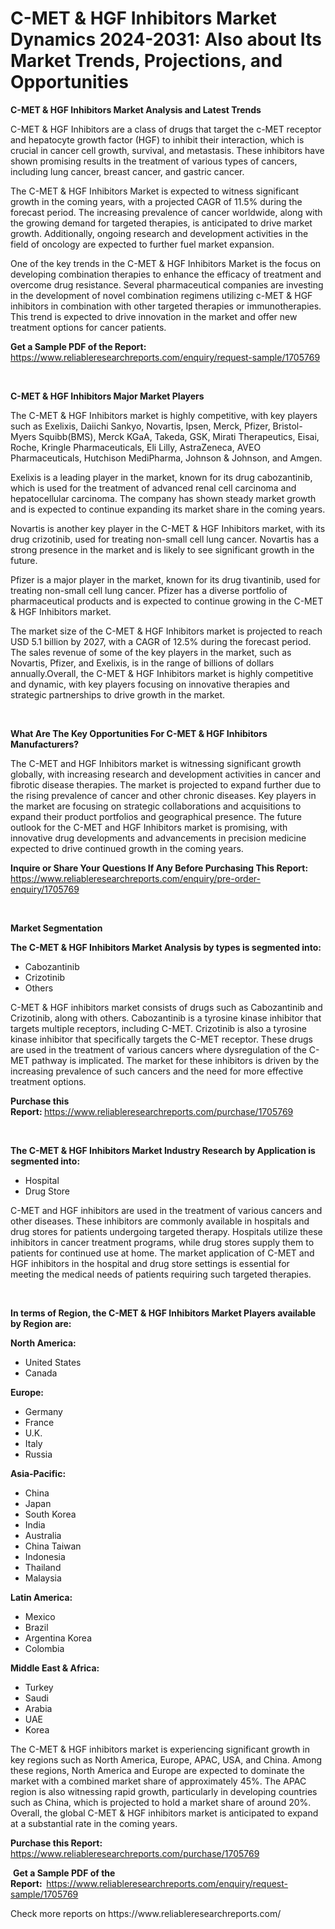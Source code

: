 <p><h1>C-MET & HGF Inhibitors Market Dynamics 2024-2031: Also about Its Market Trends, Projections, and Opportunities</h1></p><p><strong>C-MET & HGF Inhibitors Market Analysis and Latest Trends</strong></p>
<p><p>C-MET & HGF Inhibitors are a class of drugs that target the c-MET receptor and hepatocyte growth factor (HGF) to inhibit their interaction, which is crucial in cancer cell growth, survival, and metastasis. These inhibitors have shown promising results in the treatment of various types of cancers, including lung cancer, breast cancer, and gastric cancer.</p><p>The C-MET & HGF Inhibitors Market is expected to witness significant growth in the coming years, with a projected CAGR of 11.5% during the forecast period. The increasing prevalence of cancer worldwide, along with the growing demand for targeted therapies, is anticipated to drive market growth. Additionally, ongoing research and development activities in the field of oncology are expected to further fuel market expansion.</p><p>One of the key trends in the C-MET & HGF Inhibitors Market is the focus on developing combination therapies to enhance the efficacy of treatment and overcome drug resistance. Several pharmaceutical companies are investing in the development of novel combination regimens utilizing c-MET & HGF inhibitors in combination with other targeted therapies or immunotherapies. This trend is expected to drive innovation in the market and offer new treatment options for cancer patients.</p></p>
<p><strong>Get a Sample PDF of the Report:&nbsp;</strong> <a href="https://www.reliableresearchreports.com/enquiry/request-sample/1705769">https://www.reliableresearchreports.com/enquiry/request-sample/1705769</a></p>
<p>&nbsp;</p>
<p><strong>C-MET & HGF Inhibitors Major Market Players</strong></p>
<p><p>The C-MET & HGF Inhibitors market is highly competitive, with key players such as Exelixis, Daiichi Sankyo, Novartis, Ipsen, Merck, Pfizer, Bristol-Myers Squibb(BMS), Merck KGaA, Takeda, GSK, Mirati Therapeutics, Eisai, Roche, Kringle Pharmaceuticals, Eli Lilly, AstraZeneca, AVEO Pharmaceuticals, Hutchison MediPharma, Johnson & Johnson, and Amgen.</p><p>Exelixis is a leading player in the market, known for its drug cabozantinib, which is used for the treatment of advanced renal cell carcinoma and hepatocellular carcinoma. The company has shown steady market growth and is expected to continue expanding its market share in the coming years.</p><p>Novartis is another key player in the C-MET & HGF Inhibitors market, with its drug crizotinib, used for treating non-small cell lung cancer. Novartis has a strong presence in the market and is likely to see significant growth in the future.</p><p>Pfizer is a major player in the market, known for its drug tivantinib, used for treating non-small cell lung cancer. Pfizer has a diverse portfolio of pharmaceutical products and is expected to continue growing in the C-MET & HGF Inhibitors market.</p><p>The market size of the C-MET & HGF Inhibitors market is projected to reach USD 5.1 billion by 2027, with a CAGR of 12.5% during the forecast period. The sales revenue of some of the key players in the market, such as Novartis, Pfizer, and Exelixis, is in the range of billions of dollars annually.Overall, the C-MET & HGF Inhibitors market is highly competitive and dynamic, with key players focusing on innovative therapies and strategic partnerships to drive growth in the market.</p></p>
<p>&nbsp;</p>
<p><strong>What Are The Key Opportunities For C-MET & HGF Inhibitors Manufacturers?</strong></p>
<p><p>The C-MET and HGF Inhibitors market is witnessing significant growth globally, with increasing research and development activities in cancer and fibrotic disease therapies. The market is projected to expand further due to the rising prevalence of cancer and other chronic diseases. Key players in the market are focusing on strategic collaborations and acquisitions to expand their product portfolios and geographical presence. The future outlook for the C-MET and HGF Inhibitors market is promising, with innovative drug developments and advancements in precision medicine expected to drive continued growth in the coming years.</p></p>
<p><strong>Inquire or Share Your Questions If Any Before Purchasing This Report:</strong> <a href="https://www.reliableresearchreports.com/enquiry/pre-order-enquiry/1705769">https://www.reliableresearchreports.com/enquiry/pre-order-enquiry/1705769</a></p>
<p>&nbsp;</p>
<p><strong>Market Segmentation</strong></p>
<p><strong>The C-MET & HGF Inhibitors Market Analysis by types is segmented into:</strong></p>
<p><ul><li>Cabozantinib</li><li>Crizotinib</li><li>Others</li></ul></p>
<p><p>C-MET & HGF inhibitors market consists of drugs such as Cabozantinib and Crizotinib, along with others. Cabozantinib is a tyrosine kinase inhibitor that targets multiple receptors, including C-MET. Crizotinib is also a tyrosine kinase inhibitor that specifically targets the C-MET receptor. These drugs are used in the treatment of various cancers where dysregulation of the C-MET pathway is implicated. The market for these inhibitors is driven by the increasing prevalence of such cancers and the need for more effective treatment options.</p></p>
<p><strong>Purchase this Report:&nbsp;</strong><a href="https://www.reliableresearchreports.com/purchase/1705769">https://www.reliableresearchreports.com/purchase/1705769</a></p>
<p>&nbsp;</p>
<p><strong>The C-MET & HGF Inhibitors Market Industry Research by Application is segmented into:</strong></p>
<p><ul><li>Hospital</li><li>Drug Store</li></ul></p>
<p><p>C-MET and HGF inhibitors are used in the treatment of various cancers and other diseases. These inhibitors are commonly available in hospitals and drug stores for patients undergoing targeted therapy. Hospitals utilize these inhibitors in cancer treatment programs, while drug stores supply them to patients for continued use at home. The market application of C-MET and HGF inhibitors in the hospital and drug store settings is essential for meeting the medical needs of patients requiring such targeted therapies.</p></p>
<p>&nbsp;</p>
<p><strong>In terms of Region, the C-MET & HGF Inhibitors Market Players available by Region are:</strong></p>
<p>
    <p> <strong> North America: </strong>
        <ul>
            <li>United States</li>
            <li>Canada</li>
        </ul>
        </p> 
    <p> <strong> Europe: </strong>
        <ul>
            <li>Germany</li>
            <li>France</li>
            <li>U.K.</li>
            <li>Italy</li>
            <li>Russia</li>
        </ul>
        </p> 
    <p> <strong> Asia-Pacific: </strong>
        <ul>
            <li>China</li>
            <li>Japan</li>
            <li>South Korea</li>
            <li>India</li>
            <li>Australia</li>
            <li>China Taiwan</li>
            <li>Indonesia</li>
            <li>Thailand</li>
            <li>Malaysia</li>
        </ul>
        </p> 
    <p> <strong> Latin America: </strong>
        <ul>
            <li>Mexico</li>
            <li>Brazil</li>
            <li>Argentina Korea</li>
            <li>Colombia</li>
        </ul>
        </p> 
    <p> <strong> Middle East & Africa: </strong>
        <ul>
            <li>Turkey</li>
            <li>Saudi</li>
            <li>Arabia</li>
            <li>UAE</li>
            <li>Korea</li>
        </ul>
    </p>
    </p>
<p><p>The C-MET & HGF inhibitors market is experiencing significant growth in key regions such as North America, Europe, APAC, USA, and China. Among these regions, North America and Europe are expected to dominate the market with a combined market share of approximately 45%. The APAC region is also witnessing rapid growth, particularly in developing countries such as China, which is projected to hold a market share of around 20%. Overall, the global C-MET & HGF inhibitors market is anticipated to expand at a substantial rate in the coming years.</p></p>
<p><strong>Purchase this Report: </strong><a href="https://www.reliableresearchreports.com/purchase/1705769">https://www.reliableresearchreports.com/purchase/1705769</a></p>
<p>&nbsp;<strong>Get a Sample PDF of the Report:&nbsp;&nbsp;</strong><a href="https://www.reliableresearchreports.com/enquiry/request-sample/1705769">https://www.reliableresearchreports.com/enquiry/request-sample/1705769</a></p>
<p><strong></strong></p>
<p>Check more reports on https://www.reliableresearchreports.com/</p>